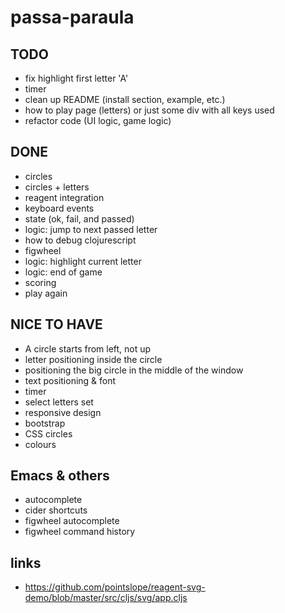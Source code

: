 # passa-paraula

## TODO
- fix highlight first letter 'A'
- timer
- clean up README (install section, example, etc.)
- how to play page (letters) or just some div with all keys used
- refactor code (UI logic, game logic)

## DONE
- circles
- circles + letters
- reagent integration
- keyboard events
- state (ok, fail, and passed)
- logic: jump to next passed letter
- how to debug clojurescript
- figwheel
- logic: highlight current letter
- logic: end of game
- scoring
- play again


## NICE TO HAVE
- A circle starts from left, not up
- letter positioning inside the circle
- positioning the big circle in the middle of the window
- text positioning & font
- timer
- select letters set
- responsive design
- bootstrap
- CSS circles
- colours

## Emacs & others
- autocomplete
- cider shortcuts
- figwheel autocomplete
- figwheel command history

## links
- https://github.com/pointslope/reagent-svg-demo/blob/master/src/cljs/svg/app.cljs